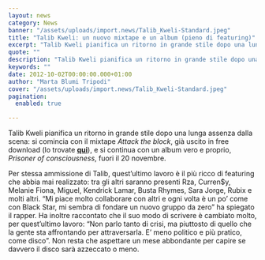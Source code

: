 ```yaml
---
layout: news
category: News
banner: "/assets/uploads/import.news/Talib_Kweli-Standard.jpeg"
title: "Talib Kweli: un nuovo mixtape e un album (pieno di featuring)"
excerpt: "Talib Kweli pianifica un ritorno in grande stile dopo una lunga assenza dalla scena: si comincia con il mixtape Attack the block, già uscito in free download (lo trovate qui), e si continua con un album vero e proprio, Prisoner of consciousness, fuori il 20 novembre. Per stessa ammissione di Talib, quest’ultimo lavoro è il [&hellip"
quote: ""
description: "Talib Kweli pianifica un ritorno in grande stile dopo una lunga assenza dalla scena: si comincia con il mixtape Attack the block, già uscito in free download (lo trovate qui), e si continua con un album vero e proprio, Prisoner of consciousness, fuori il 20 novembre. Per stessa ammissione di Talib, quest’ultimo lavoro è il [&hellip"
keywords: ""
date: 2012-10-02T00:00:00.000+01:00
author: "Marta Blumi Tripodi"
cover: "/assets/uploads/import.news/Talib_Kweli-Standard.jpeg"
pagination:
  enabled: true

---
```


Talib Kweli pianifica un ritorno in grande stile dopo una lunga assenza dalla scena: si comincia con il mixtape _Attack the block_, già uscito in free download (lo trovate [**qui**](http://www.datpiff.com/Talib-Kweli-Z-Trip-Attack-The-Block-mixtape.389953.html "http://www.datpiff.com/Talib-Kweli-Z-Trip-Attack-The-Block-mixtape.389953.html")), e si continua con un album vero e proprio, _Prisoner of consciousness_, fuori il 20 novembre.

Per stessa ammissione di Talib, quest’ultimo lavoro è il più ricco di featuring che abbia mai realizzato: tra gli altri saranno presenti Rza, Curren$y, Melanie Fiona, Miguel, Kendrick Lamar, Busta Rhymes, Sara Jorge, Rubix e molti altri. “Mi piace molto collaborare con altri e ogni volta è un po’ come con Black Star, mi sembra di fondare un nuovo gruppo da zero” ha spiegato il rapper. Ha inoltre raccontato che il suo modo di scrivere è cambiato molto, per quest’ultimo lavoro: “Non parlo tanto di crisi, ma piuttosto di quello che la gente sta affrontando per attraversarla. E’ meno politico e più pratico, come disco”. Non resta che aspettare un mese abbondante per capire se davvero il disco sarà azzeccato o meno.